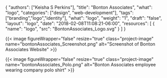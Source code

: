 {
	"authors": ["Keisha S Perkins"],
	"title": "Bonton Associates",
	"what": "logo",
	"categories": ["design", "web-development"],
	"tags": ["branding","logo","identity"],
	"what": "logo",
	"weight": "1",
	"draft": "false",
	"layout": "logo",
	"date": "2018-02-08T11:08:21-06:00",
	"resources": [
	      {
	         "name": "logo",
	         "src": "BontonAssociates_Logo.svg"
	      }
	    ]
}

{{< image figureWrapper="false" resize="true"  class="project-image" name="bontonAssociates_Screenshot.png" alt="Screenshot of Bonton Associates Website" >}}

{{< image figureWrapper="false" resize="true"  class="project-image" name="bontonAssociates_Polo.png" alt="Bonton Associates employee wearing company polo shirt" >}}

